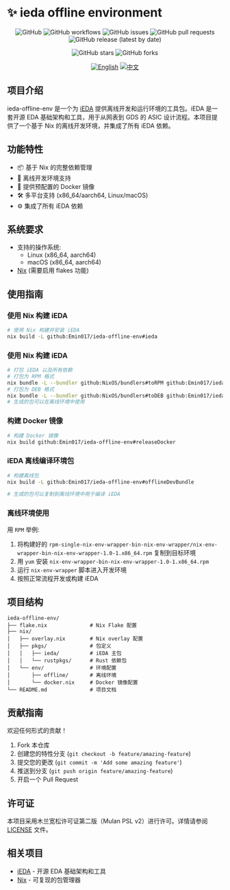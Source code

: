 # ✨ ieda offline environment

<div align="center">

![GitHub](https://img.shields.io/github/license/Emin017/ieda-offline-env)
![GitHub workflows](https://img.shields.io/github/actions/workflow/status/Emin017/ieda-offline-env/build.yml)
![GitHub issues](https://img.shields.io/github/issues/Emin017/ieda-offline-env)
![GitHub pull requests](https://img.shields.io/github/issues-pr/Emin017/ieda-offline-env)
![GitHub release (latest by date)](https://img.shields.io/github/v/release/Emin017/ieda-offline-env)

![GitHub stars](https://img.shields.io/github/stars/Emin017/ieda-offline-env?style=social)
![GitHub forks](https://img.shields.io/github/forks/Emin017/ieda-offline-env?style=social)

[![English](https://img.shields.io/badge/English-README-2ea44f?style=for-the-badge)](README.md)
[![中文](https://img.shields.io/badge/中文-介绍-FF6F61?style=for-the-badge)](README_CN.md)

</div>

## 项目介绍

ieda-offline-env 是一个为 [iEDA](https://gitee.com/oscc-project/iEDA) 提供离线开发和运行环境的工具包。iEDA 是一套开源 EDA 基础架构和工具，用于从网表到 GDS 的 ASIC 设计流程。本项目提供了一个基于 Nix 的离线开发环境，并集成了所有 iEDA 依赖。

## 功能特性

- 📦 基于 Nix 的完整依赖管理
- 🔄 离线开发环境支持
- 🐳 提供预配置的 Docker 镜像
- 🛠️ 多平台支持 (x86_64/aarch64, Linux/macOS)
- ⚙️ 集成了所有 iEDA 依赖

## 系统要求

- 支持的操作系统:
  - Linux (x86_64, aarch64)
  - macOS (x86_64, aarch64)
- [Nix](https://nixos.org/download.html) (需要启用 flakes 功能)

## 使用指南

### 使用 Nix 构建 iEDA

```bash
# 使用 Nix 构建并安装 iEDA
nix build -L github:Emin017/ieda-offline-env#ieda
```

### 使用 Nix 构建 iEDA

```bash
# 打包 iEDA 以及所有依赖
# 打包为 RPM 格式
nix bundle -L --bundler github:NixOS/bundlers#toRPM github:Emin017/ieda-offline-env#ieda
# 打包为 DEB 格式
nix bundle -L --bundler github:NixOS/bundlers#toDEB github:Emin017/ieda-offline-env#ieda
# 生成的包可以在离线环境中使用
```

### 构建 Docker 镜像

```bash
# 构建 Docker 镜像
nix build github:Emin017/ieda-offline-env#releaseDocker
```

### iEDA 离线编译环境包

```bash
# 构建离线包
nix build -L github:Emin017/ieda-offline-env#offlineDevBundle

# 生成的包可以复制到离线环境中用于编译 iEDA
```

### 离线环境使用

用 `RPM` 举例:

1. 将构建好的 `rpm-single-nix-env-wrapper-bin-nix-env-wrapper/nix-env-wrapper-bin-nix-env-wrapper-1.0-1.x86_64.rpm` 复制到目标环境
2. 用 `yum` 安装 `nix-env-wrapper-bin-nix-env-wrapper-1.0-1.x86_64.rpm`
3. 运行 `nix-env-wrapper` 脚本进入开发环境
4. 按照正常流程开发或构建 iEDA

## 项目结构

```
ieda-offline-env/
├── flake.nix              # Nix Flake 配置
├── nix/
│   ├── overlay.nix        # Nix overlay 配置
│   ├── pkgs/              # 包定义
│   │   ├── ieda/          # iEDA 主包
│   │   └── rustpkgs/      # Rust 依赖包
│   └── env/               # 环境配置
│       ├── offline/       # 离线环境
│       └── docker.nix     # Docker 镜像配置
└── README.md              # 项目文档
```

## 贡献指南

欢迎任何形式的贡献！

1. Fork 本仓库
2. 创建您的特性分支 (`git checkout -b feature/amazing-feature`)
3. 提交您的更改 (`git commit -m 'Add some amazing feature'`)
4. 推送到分支 (`git push origin feature/amazing-feature`)
5. 开启一个 Pull Request

## 许可证

本项目采用木兰宽松许可证第二版（Mulan PSL v2）进行许可。详情请参阅 [LICENSE](LICENSE) 文件。

## 相关项目

- [iEDA](https://gitee.com/oscc-project/iEDA) - 开源 EDA 基础架构和工具
- [Nix](https://nixos.org/) - 可复现的包管理器